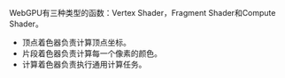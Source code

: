 WebGPU有三种类型的函数：Vertex Shader，Fragment Shader和Compute Shader。
+ 顶点着色器负责计算顶点坐标。
+ 片段着色器负责计算每一个像素的颜色。
+ 计算着色器负责执行通用计算任务。
